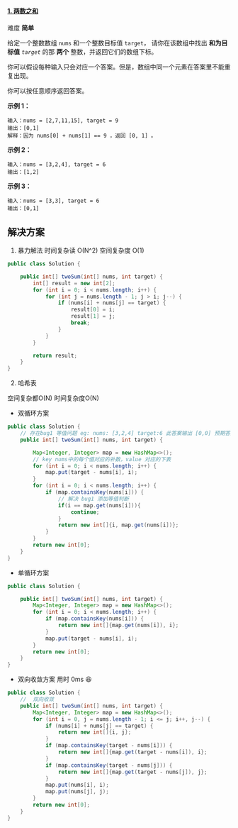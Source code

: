 #### [1. 两数之和](https://leetcode.cn/problems/two-sum/)

难度 **简单**

给定一个整数数组 `nums` 和一个整数目标值 `target`，
请你在该数组中找出 **和为目标值** *`target`* 的那 **两个** 
整数，并返回它们的数组下标。

你可以假设每种输入只会对应一个答案。但是，数组中同一个元素在答案里不能重复出现。

你可以按任意顺序返回答案。

 

**示例 1：**

```
输入：nums = [2,7,11,15], target = 9
输出：[0,1]
解释：因为 nums[0] + nums[1] == 9 ，返回 [0, 1] 。
```

**示例 2：**

```
输入：nums = [3,2,4], target = 6
输出：[1,2]
```

**示例 3：**

```
输入：nums = [3,3], target = 6
输出：[0,1]
```
## 解决方案

1. 暴力解法
时间复杂读 O(N^2)
空间复杂度 O(1)
```java
public class Solution {

    public int[] twoSum(int[] nums, int target) {
        int[] result = new int[2];
        for (int i = 0; i < nums.length; i++) {
            for (int j = nums.length - 1; j > i; j--) {
                if (nums[i] + nums[j] == target) {
                    result[0] = i;
                    result[1] = j;
                    break;
                }
            }
        }

        return result;
    }
}
```

2. 哈希表 

空间复杂都O(N)
时间复杂度O(N)
- 双循环方案
```java
public class Solution {
    // 存在bug1 等值问题 eg: nums: [3,2,4] target:6 此答案输出 [0,0] 预期答案 [1,2]
    public int[] twoSum(int[] nums, int target) {

        Map<Integer, Integer> map = new HashMap<>();
        // key nums中的每个值对应的补数，value 对应的下表
        for (int i = 0; i < nums.length; i++) {
            map.put(target - nums[i], i);
        }
        for (int i = 0; i < nums.length; i++) {
            if (map.containsKey(nums[i])) {
                // 解决 bug1 添加等值判断
                if(i == map.get(nums[i])){
                    continue;
                }
                return new int[]{i, map.get(nums[i])};
            }
        }
        return new int[0];
    }
}
```
- 单循环方案
```java
public class Solution {

    public int[] twoSum(int[] nums, int target) {
        Map<Integer, Integer> map = new HashMap<>();
        for (int i = 0; i < nums.length; i++) {
            if (map.containsKey(nums[i])) {
                return new int[]{map.get(nums[i]), i};
            }
            map.put(target - nums[i], i);
        }
        return new int[0];
    }
}

```
- 双向收敛方案 
用时 0ms :satisfied:
```java
public class Solution {
    //  双向收敛  
    public int[] twoSum(int[] nums, int target) {
        Map<Integer, Integer> map = new HashMap<>();
        for (int i = 0, j = nums.length - 1; i <= j; i++, j--) {
            if (nums[i] + nums[j] == target) {
                return new int[]{i, j};
            }
            if (map.containsKey(target - nums[i])) {
                return new int[]{map.get(target - nums[i]), i};
            }
            if (map.containsKey(target - nums[j])) {
                return new int[]{map.get(target - nums[j]), j};
            }
            map.put(nums[i], i);
            map.put(nums[j], j);
        }
        return new int[0];
    }
}

```

